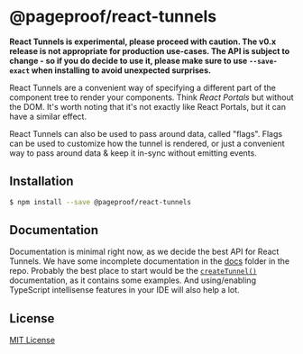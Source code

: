 # @pageproof/react-tunnels

**React Tunnels is experimental, please proceed with caution. The v0.x release is not appropriate for production
use-cases. The API is subject to change - so if you do decide to use it, please make sure to use `--save-exact` when
installing to avoid unexpected surprises.**

React Tunnels are a convenient way of specifying a different part of the component tree to render your components.
Think _React Portals_ but without the DOM. It's worth noting that it's not exactly like React Portals, but it can have a
similar effect.

React Tunnels can also be used to pass around data, called "flags". Flags can be used to customize how the tunnel is
rendered, or just a convenient way to pass around data & keep it in-sync without emitting events.

## Installation

```sh
$ npm install --save @pageproof/react-tunnels
```

## Documentation

Documentation is minimal right now, as we decide the best API for React Tunnels. We have some incomplete documentation
in the [docs](./docs) folder in the repo. Probably the best place to start would be the [`createTunnel()`](./docs/api/createTunnel.md)
documentation, as it contains some examples. And using/enabling TypeScript intellisense features in your IDE will also
help a lot.

## License

[MIT License](./LICENSE)
